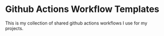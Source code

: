 # Github Actions Workflow Templates

This is my collection of shared github actions workflows I use for my projects.
